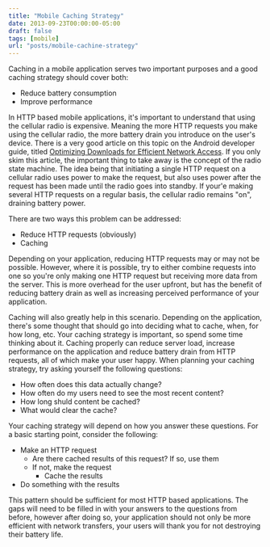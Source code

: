 ```yaml
---
title: "Mobile Caching Strategy"
date: 2013-09-23T00:00:00-05:00
draft: false
tags: [mobile]
url: "posts/mobile-cachine-strategy"
---
```


Caching in a mobile application serves two important purposes and a good caching strategy should cover both:

* Reduce battery consumption
* Improve performance

<!--more-->

In HTTP based mobile applications, it's important to understand that using the cellular radio is expensive. Meaning the more HTTP requests you make using the cellular radio, the more battery drain you introduce on the user's device. There is a very good article on this topic on the Android developer guide, titled [Optimizing Downloads for Efficient Network Access](http://developer.android.com/training/efficient-downloads/efficient-network-access.html). If you only skim this article, the important thing to take away is the concept of the radio state machine. The idea being that initiating a single HTTP request on a cellular radio uses power to make the request, but also uses power after the request has been made until the radio goes into standby. If your'e making several HTTP requests on a regular basis, the cellular radio remains "on", draining battery power.

There are two ways this problem can be addressed:

* Reduce HTTP requests (obviously)
* Caching

Depending on your application, reducing HTTP requests may or may not be possible. However, where it is possible, try to either combine requests into one so you're only making one HTTP request but receiving more data from the server. This is more overhead for the user upfront, but has the benefit of reducing battery drain as well as increasing perceived performance of your application.

Caching will also greatly help in this scenario. Depending on the application, there's some thought that should go into deciding what to cache, when, for how long, etc. Your caching strategy is important, so spend some time thinking about it. Caching properly can reduce server load, increase performance on the application and reduce battery drain from HTTP requests, all of which make your user happy. When planning your caching strategy, try asking yourself the following questions:

* How often does this data actually change?
* How often do my users need to see the most recent content?
* How long shuld content be cached?
* What would clear the cache?

Your caching strategy will depend on how you answer these questions. For a basic starting point, consider the following:

* Make an HTTP request
  * Are there cached results of this request? If so, use them
  * If not, make the request
    * Cache the results
* Do something with the results

This pattern should be sufficient for most HTTP based applications. The gaps will need to be filled in with your answers to the questions from before, however after doing so, your application should not only be more efficient with network transfers, your users will thank you for not destroying their battery life.
